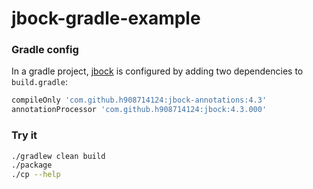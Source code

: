 # jbock-gradle-example

### Gradle config

In a gradle project,
[jbock](https://github.com/h908714124/jbock)
is configured by adding two dependencies to `build.gradle`:

````groovy
compileOnly 'com.github.h908714124:jbock-annotations:4.3'
annotationProcessor 'com.github.h908714124:jbock:4.3.000'
````

### Try it

````sh
./gradlew clean build
./package
./cp --help
````
